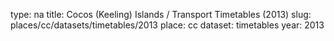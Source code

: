 type: na
title: Cocos (Keeling) Islands / Transport Timetables (2013)
slug: places/cc/datasets/timetables/2013
place: cc
dataset: timetables
year: 2013
